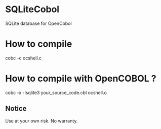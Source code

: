 # SQLiteCobol
SQLite database for OpenCobol

# How to compile 
cobc -c ocshell.c

# How to compile with OpenCOBOL ?
cobc -x -lsqlite3 your_source_code.cbl ocshell.o

## Notice
Use at your own risk. No warranty.
